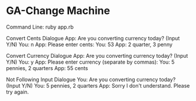 GA-Change Machine
=================
Command Line: ruby app.rb

Convert Cents Dialogue
App: Are you converting currency today? (Input Y/N)
You: n
App: Please enter cents:
You: 53
App: 2 quarter, 3 penny

Convert Currency Dialogue
App: Are you converting currency today? (Input Y/N)
You: y
App: Please enter currency (separate by commas):
You: 5 pennies, 2 quarters
App: 55 cents

Not Following Input Dialogue
You: Are you converting currency today? (Input Y/N)
You: 5 pennies, 2 quarters
App: Sorry I don't understand. Please try again.



